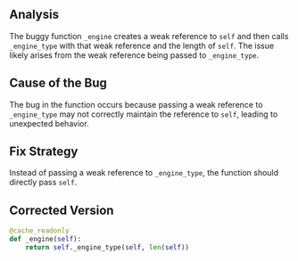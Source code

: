 ## Analysis
The buggy function `_engine` creates a weak reference to `self` and then calls `_engine_type` with that weak reference and the length of `self`. The issue likely arises from the weak reference being passed to `_engine_type`.

## Cause of the Bug
The bug in the function occurs because passing a weak reference to `_engine_type` may not correctly maintain the reference to `self`, leading to unexpected behavior.

## Fix Strategy
Instead of passing a weak reference to `_engine_type`, the function should directly pass `self`.

## Corrected Version
```python
@cache_readonly
def _engine(self):
    return self._engine_type(self, len(self))
```